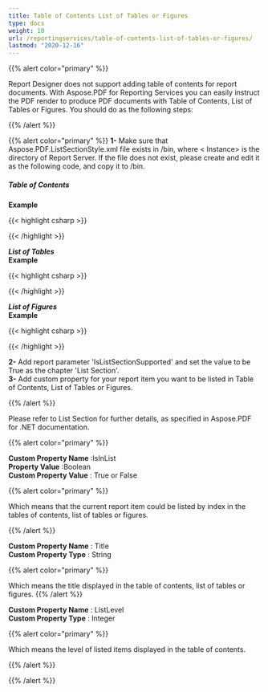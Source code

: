 ```yaml
---
title: Table of Contents List of Tables or Figures
type: docs
weight: 10
url: /reportingservices/table-of-contents-list-of-tables-or-figures/
lastmod: "2020-12-16"
---
```


{{% alert color="primary" %}}

Report Designer does not support adding table of contents for report documents. With Aspose.PDF for Reporting Services you can easily instruct the PDF render to produce PDF documents with Table of Contents, List of Tables or Figures. You should do as the following steps:

{{% /alert %}}

{{% alert color="primary" %}}
**1-** Make sure that Aspose.PDF.ListSectionStyle.xml file exists in <Instance>/bin, where < Instance> is the directory of Report Server. If the file does not exist, please create and edit it as the following code, and copy it to <Instance>/bin.
##### **Table of Contents**
**Example**

{{< highlight csharp >}}
 <ListSection ListType="TableOfContents">
	<Title Alignment="Center">
            <Segment IsTrueTypeFontBold="true" FontSize="30">TableOfContents</Segment>
	</Title>
	<ListLevelFormat Level="1" LeftMargin="0">
            <TextInfo IsTrueTypeFontBold="true" IsTrueTypeFontItalic="true"></TextInfo>
	</ListLevelFormat>
	<ListLevelFormat Level="2" LeftMargin="10">
            <TextInfo IsUnderline="true" FontSize="10"></TextInfo>
	</ListLevelFormat>
	<ListLevelFormat Level="3" LeftMargin="20">
            <TextInfo IsTrueTypeFontBold="true"></TextInfo>
	</ListLevelFormat>
	<ListLevelFormat Level="4" LeftMargin="30">
            <TextInfo IsTrueTypeFontBold="true"></TextInfo>
	</ListLevelFormat>
</ListSection>

{{< /highlight >}}

***List of Tables***  
**Example**

{{< highlight csharp >}}
 <ListSection ListType="ListOfTables">
	<Title>
            <Segment IsTrueTypeFontBold="true" FontSize="30">ListOfTables</Segment>
	</Title>
</ListSection>

{{< /highlight >}}

 ***List of Figures***  
**Example**

{{< highlight csharp >}}
 <ListSection ListType="ListOfFigures">
	<Title>
            <Segment IsTrueTypeFontBold="true" FontSize="30">ListOfFigures</Segment>
	</Title>
</ListSection>

{{< /highlight >}}

**2-** Add report parameter 'IsListSectionSupported' and set the value to be True as the chapter 'List Section'.  
**3-** Add custom property for your report item you want to be listed in Table of Contents, List of Tables or Figures.

{{% /alert %}}

Please refer to List Section for further details, as specified in Aspose.PDF for .NET documentation.

{{% alert color="primary" %}}

**Custom Property Name** :IsInList  
**Property Value** :Boolean  
**Custom Property Value** : True or False  

{{% alert color="primary" %}}

Which means that the current report item could be listed by index in the tables of contents, list of tables or figures.

{{% /alert %}}

**Custom Property Name** : Title  
**Custom Property Type** : String 

{{% alert color="primary" %}}

Which means the title displayed in the table of contents, list of tables or figures.
{{% /alert %}}


**Custom Property Name** : ListLevel  
**Custom Property Type** : Integer  

{{% alert color="primary" %}}

Which means the level of listed items displayed in the table of contents.

{{% /alert %}}

{{% /alert %}}
